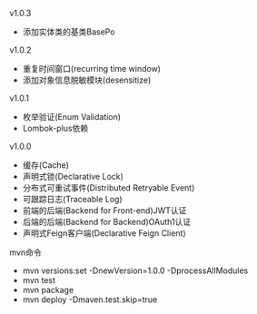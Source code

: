 v1.0.3
- 添加实体类的基类BasePo

v1.0.2
- 重复时间窗口(recurring time window)
- 添加对象信息脱敏模块(desensitize)

v1.0.1
- 枚举验证(Enum Validation)
- Lombok-plus依赖

v1.0.0
- 缓存(Cache)
- 声明式锁(Declarative Lock)
- 分布式可重试事件(Distributed Retryable Event)
- 可跟踪日志(Traceable Log)
- 前端的后端(Backend for Front-end)JWT认证
- 后端的后端(Backend for Backend)OAuth1认证
- 声明式Feign客户端(Declarative Feign Client)

mvn命令
- mvn versions:set -DnewVersion=1.0.0 -DprocessAllModules
- mvn test
- mvn package
- mvn deploy -Dmaven.test.skip=true 
